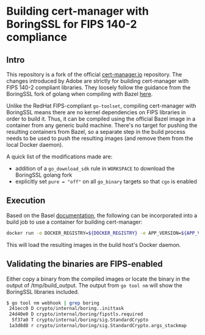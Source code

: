 # Building cert-manager with BoringSSL for FIPS 140-2 compliance

## Intro

This repository is a fork of the official [cert-manager.io](https://github.com/jetstack/cert-manager.git) repository.  The changes introduced by Adobe are strictly for building cert-manager with FIPS 140-2 compliant libraries.  They loosely follow the guidance from the BoringSSL fork of golang when compiling with Bazel [here](https://github.com/golang/go/tree/dev.boringcrypto/misc/boring#building-from-bazel).

Unlike the RedHat FIPS-compliant `go-toolset`, compiling cert-manager with BoringSSL means there are no kernel dependencies on FIPS libraries in order to build it.  Thus, it can be compiled using the official Bazel image in a container from any generic build machine.  There's no target for pushing the resulting containers from Bazel, so a separate step in the build process needs to be used to push the resulting images (and remove them from the local Docker daemon).

A quick list of the modifications made are:

- addition of a `go_download_sdk` rule in `WORKSPACE` to download the BoringSSL golang fork
- explicitly set `pure = "off"` on all `go_binary` targets so that `cgo` is enabled

## Execution

Based on the Basel [documentation](https://docs.bazel.build/versions/3.7.0/bazel-container.html), the following can be incorporated into a build job to use a container for building cert-manager:

```bash
docker run -e DOCKER_REGISTRY=${DOCKER_REGISTRY} -e APP_VERSION=${APP_VERSION} -v $(pwd):/src/workspace -v /tmp/build_output:/tmp/build_output -v /var/run/docker.sock:/var/run/docker.sock -w /src/workspace l.gcr.io/google/bazel:latest --output_user_root=/tmp/build_output run --stamp --platforms=@io_bazel_rules_go//go/toolchain:linux_amd64 //build:server-images
```

This will load the resulting images in the build host's Docker daemon.

## Validating the binaries are FIPS-enabled

Either copy a binary from the compiled images or locate the binary in the output of /tmp/build_output.  The output from `go tool nm` will show the BoringSSL libraries included.

```bash
$ go tool nm webhook | grep boring
 241ecc0 D crypto/internal/boring..inittask
 24d40e0 D crypto/internal/boring/fipstls.required
  5f37a0 T crypto/internal/boring/sig.StandardCrypto
 1a3d8d8 r crypto/internal/boring/sig.StandardCrypto.args_stackmap
```
